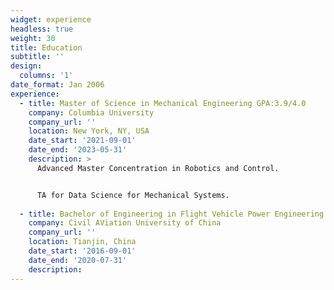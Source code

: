 ```yaml
---
widget: experience
headless: true
weight: 30
title: Education
subtitle: ''
design:
  columns: '1'
date_format: Jan 2006
experience:
  - title: Master of Science in Mechanical Engineering GPA:3.9/4.0
    company: Columbia University
    company_url: ''
    location: New York, NY, USA
    date_start: '2021-09-01'
    date_end: '2023-05-31'
    description: > 
      Advanced Master Concentration in Robotics and Control.


      TA for Data Science for Mechanical Systems.
        
  - title: Bachelor of Engineering in Flight Vehicle Power Engineering GPA:3.7/4.0
    company: Civil AViation University of China
    company_url: ''
    location: Tianjin, China
    date_start: '2016-09-01'
    date_end: '2020-07-31'
    description: 
---
```

